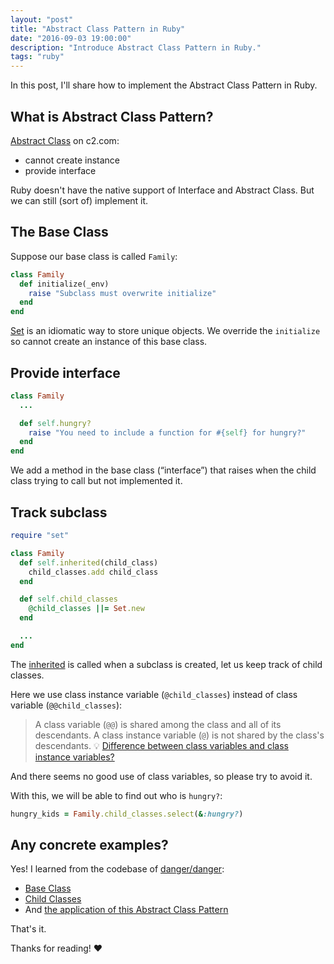 ```yaml
---
layout: "post"
title: "Abstract Class Pattern in Ruby"
date: "2016-09-03 19:00:00"
description: "Introduce Abstract Class Pattern in Ruby."
tags: "ruby"
---
```


In this post, I'll share how to implement the Abstract Class Pattern in Ruby.

## What is Abstract Class Pattern?

[Abstract Class](http://c2.com/cgi/wiki?AbstractClass) on c2.com:

- cannot create instance
- provide interface

Ruby doesn't have the native support of Interface and Abstract Class. But we can still (sort of) implement it.

## The Base Class

Suppose our base class is called `Family`:

```ruby
class Family
  def initialize(_env)
    raise "Subclass must overwrite initialize"
  end
end
```

[Set][set] is an idiomatic way to store unique objects. We override the `initialize` so cannot create an instance of this base class.

## Provide interface

```ruby
class Family
  ...

  def self.hungry?
    raise "You need to include a function for #{self} for hungry?"
  end
end
```

We add a method in the base class (“interface”) that raises when the child class trying to call but not implemented it.

## Track subclass

```ruby
require "set"

class Family
  def self.inherited(child_class)
    child_classes.add child_class
  end

  def self.child_classes
    @child_classes ||= Set.new
  end

  ...
end
```

The [inherited][ruby-inherited] is called when a subclass is created, let us keep track of child classes.

Here we use class instance variable (`@child_classes`) instead of class variable (`@@child_classes`):

> A class variable (`@@`) is shared among the class and all of its descendants. A class instance variable (`@`) is not shared by the class's descendants.
> :bulb: [Difference between class variables and class instance variables?](http://stackoverflow.com/questions/3802540/difference-between-class-variables-and-class-instance-variables)

And there seems no good use of class variables, so please try to avoid it.

With this, we will be able to find out who is `hungry?`:

```ruby
hungry_kids = Family.child_classes.select(&:hungry?)
```

## Any concrete examples?

Yes! I learned from the codebase of [danger/danger][danger]:

- [Base Class](https://github.com/danger/danger/blob/1f2ae76603e9bbfd72ed9c85ce904853135021e9/lib/danger/ci_source/ci_source.rb)
- [Child Classes](https://github.com/danger/danger/tree/1f2ae76603e9bbfd72ed9c85ce904853135021e9/lib/danger/ci_source)
- And [the application of this Abstract Class Pattern](https://github.com/danger/danger/blob/1f2ae76603e9bbfd72ed9c85ce904853135021e9/lib/danger/danger_core/environment_manager.rb)

That's it.

Thanks for reading! :heart:

[danger]: https://github.com/danger/danger
[ruby-inherited]: https://ruby-doc.org/core-2.3.1/Class.html#method-i-inherited
[set]: http://ruby-doc.org/stdlib-2.3.1/libdoc/set/rdoc/Set.html
